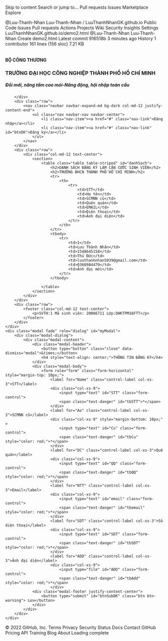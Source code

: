 Skip to content
Search or jump to…
Pull requests
Issues
Marketplace
Explore
 
@Luu-Thanh-Nhan 
Luu-Thanh-Nhan
/
LuuThanhNhanGK.github.io
Public
Code
Issues
Pull requests
Actions
Projects
Wiki
Security
Insights
Settings
LuuThanhNhanGK.github.io/demo2.html
@Luu-Thanh-Nhan
Luu-Thanh-Nhan Create demo2.html
Latest commit 916518b 3 minutes ago
 History
 1 contributor
161 lines (156 sloc)  7.21 KB
   
<!DOCTYPE html>
<html lang="en">

<head>
    <meta charset="UTF-8">
    <meta http-equiv="X-UA-Compatible" content="IE=edge">
    <meta name="viewport" content="width=device-width, initial-scale=1.0">
    <title>32_Lưu Thành Nhân</title>
    <link rel="stylesheet" href="../css/bootstrap.min.css">
    <script src="../js/jquery-3.6.0.min.js"></script>
    <script src="../js/bootstrap.min.js"></script>
    <style>
        [class*="col-"] {
            padding: 0 !important;
            margin: 0 !important;
        }
    </style>
    <script>
        $(document).ready(function() {
            var i = 1;
            $("#btnDK").click(function() {
                $("#myModal").modal();
            });
            $("#txtMaSV").blur(function() {
                var mauKT = /^[1-9]{1}[0-9]{9}$/
                var chuoi = $("txtMaSV").val();
                if (mauKT.test(chuoi) == true) {
                    alert("Bạn nhập đúng");
                } else {
                    alert("Bạn nhập sai");
                }
            });
            $("#btnSubDK").click(function() {
                var maSV = $("#txtMaSV").val();
                var htSV = $("#txtHT").val();
                var emailSV = $("#txtEmail").val();
                alert(chk + " " + sl + "" + radGT);
                var gt = $("input[name='gioiTinh']:checked").map(function() {
                    return this.value;
                }).get().join(',');
                var nk = $("input[name='nangKhieu']:checked").map(function() {
                    return this.value;
                }).get().join(',');
                var dong = '<tr><td>' + (i++) + '<td>' + maSV + '</td>' + '<td>' + htSV + '<td>' + gt + '<td>' + nk + '<td>' + emailSV + '<td>' + sl + '</td></tr>';
                $("#dannhSach").append(dong);
                $('#myModal').hide();
            });
        });
    </script>
</head>

<body>
    <div class="container">
        <div class="row">
            <div class="col-md-2">
                <img src="../img/LOGO.PNG" alt="">
            </div>
            <div class="col-md-10 text-center bg-info">
                <h4>BỘ CÔNG THƯƠNG</h4>
                <h3>TRƯỜNG ĐẠI HỌC CÔNG NGHIỆP THÀNH PHỐ HỒ CHÍ MINH</h3>
                <h5 class="text-danger">Đổi mới, nâng tầm cao mói-Năng động, hội nhập toàn cầu</h5>
            </div>

        </div>
        <div class="row">
            <nav class="navbar navbar-expand-md bg-dark col-md-12 justify-content-end">
                <ul class="nav navbar-nav navbar-center">
                    <li class="nav-item"><a href="#" class="nav-link">Đăng nhập</a></li>
                    <li class="nav-item"><a href="#" class="nav-link" id="btnDK">Đăng ký</a></li>
                </ul>
            </nav>
        </div>
        <div class="row">
            <div class="col-md-12 text-center">
                <section>
                    <table class="table table-striped" id="danhSach">
                        <h2>DANH SÁCH ĐĂNG KÝ LÀM CĂN CƯỚC SINH VIÊN</h2>
                        <h2>TRƯỜNG ĐHCN THÀNH PHỐ HỒ CHÍ MINH</h2>
                        <tr>
                            <th>
                                <tr>
                                    <td>STT</td>
                                    <td>Họ tên</td>
                                    <td>SCMNN cũ</td>
                                    <td>Quên quán</td>
                                    <td>EMAIL</td>
                                    <td>Điện thoại</td>
                                    <td>Ảnh đại diện</td>
                                </tr>
                            </th>
                        </tr>
                        <tbody>
                            <tr>
                                <td>1</td>
                                <td>Lưu Thành Nhân</td>
                                <td>1548645158</td>
                                <td>Thủ Đức</td>
                                <td>luuthanhnhan5039@gmail.com</td>
                                <td>0360984479</td>
                                <td>Ảnh đại mới</td>
                            </tr>
                        </tbody>

                    </table>
                </section>
            </div>
        </div>
        <div class="row">
            <footer class="col-md-12 text-center">
                <p>SVTH:1 Mã sinh viên: 20066711 Lớp:DHKTPM16FTT</p>
            </footer>
        </div>
    </div>
    <div class="modal fade" role="dialog" id="myModal">
        <div class="modal-dialog">
            <div class="modal-content">
                <div class="modal-header">
                    <button type="button" class="close" data-dismiss="modal">&times;</button>
                    <h4 style="text-align: center;">THÔNG TIN ĐĂNG KÝ</h4>
                </div>
                <div class="modal-body">
                    <form role="form" class="form-horizontal" style="margin-top: 10px;">
                        <label for="Name" class="control-label col-xs-3">STT</label>
                        <div class="col-xs-9">
                            <input type="text" id="STT" class="form-control">
                            <span class="text-danger" id="tbSTT">*</span>
                        </div>
                        <label for="Ao" class="control-label col-xs-3">SCMNN cũ</label>
                        <div class="col-xs-9" style="margin-bottom: 10px;" >
                            <input type="text" id="Cu" class="form-control">
                            <span class="text-danger" id="tbCu" style="color: red;">*</span>
                        </div>
                        <label for="DC" class="control-label col-xs-3">Quê quán</label>
                        <div class="col-xs-9">
                            <input type="text" id="QQ" class="form-control">
                            <span class="text-danger" id="tbQQ" style="color: red;">*</span>
                        </div>
                        <label for="NTT" class="control-label col-xs-3">Email</label>
                        <div class="col-xs-9">
                            <input type="text" id="email" class="form-control">
                            <span class="text-danger" id="tbemail" style="color: red;">*</span>
                        </div>
                        <label for="SDT" class="control-label col-xs-3">Số diện thoại</label>
                        <div class="col-xs-9">
                            <input type="text" id="SDT" class="form-control">
                            <span class="text-danger" id="tbSDT" style="color: red;">*</span>
                        </div>
                        <label for="ADD" class="control-label col-xs-3">Ảnh đại diện</label>
                        <div class="col-xs-9">
                            <input type="file" id="ADD" class="form-control">
                            <span class="text-danger" id="tbAdd" style="color: red;">*</span>
                        </div>
                <div class="modal-footer justify-content-center">
                    <button type="submit" id="btnSubDK" class="btn btn-warning"> Lưu</button>
                </div>
            </div>
        </div>
    </div>
</body>

</html>
© 2022 GitHub, Inc.
Terms
Privacy
Security
Status
Docs
Contact GitHub
Pricing
API
Training
Blog
About
Loading complete
